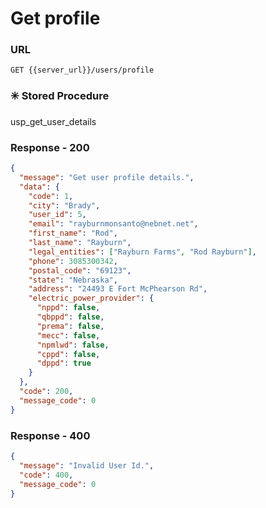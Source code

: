 # Get profile

### URL

```:no-line-numbers
GET {{server_url}}/users/profile
```

### :eight_spoked_asterisk: Stored Procedure

<div class="custom-container tip">
<p>usp_get_user_details</p>
</div>

### Response - 200

```json
{
  "message": "Get user profile details.",
  "data": {
    "code": 1,
    "city": "Brady",
    "user_id": 5,
    "email": "rayburnmonsanto@nebnet.net",
    "first_name": "Rod",
    "last_name": "Rayburn",
    "legal_entities": ["Rayburn Farms", "Rod Rayburn"],
    "phone": 3085300342,
    "postal_code": "69123",
    "state": "Nebraska",
    "address": "24493 E Fort McPhearson Rd",
    "electric_power_provider": {
      "nppd": false,
      "qbppd": false,
      "prema": false,
      "mecc": false,
      "npmlwd": false,
      "cppd": false,
      "dppd": true
    }
  },
  "code": 200,
  "message_code": 0
}
```

### Response - 400

<CodeGroup>
<CodeGroupItem title="Invalid User ID">

```json
{
  "message": "Invalid User Id.",
  "code": 400,
  "message_code": 0
}
```

</CodeGroupItem>
</CodeGroup>
